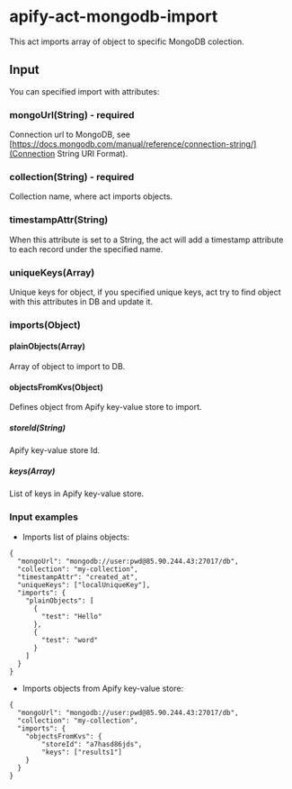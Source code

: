 # apify-act-mongodb-import
This act imports array of object to specific MongoDB colection.

## Input
You can specified import with attributes:

### mongoUrl(String) - **required**
Connection url to MongoDB, see [https://docs.mongodb.com/manual/reference/connection-string/](Connection String URI Format).

### collection(String) - **required**
Collection name, where act imports objects.

### timestampAttr(String)
When this attribute is set to a String, the act will add a timestamp attribute to each record under the specified name.

### uniqueKeys(Array)
Unique keys for object, if you specified unique keys, act try to find object with this attributes in DB and update it.

### imports(Object)

#### plainObjects(Array)
Array of object to import to DB.

#### objectsFromKvs(Object)
Defines object from Apify key-value store to import.

##### storeId(String)
Apify key-value store Id.

##### keys(Array)
List of keys in Apify key-value store.

### Input examples
- Imports list of plains objects:
```
{
  "mongoUrl": "mongodb://user:pwd@85.90.244.43:27017/db",
  "collection": "my-collection",
  "timestampAttr": "created_at",
  "uniqueKeys": ["localUniqueKey"],
  "imports": {
    "plainObjects": [
      {
        "test": "Hello"
      },
      {
        "test": "word"
      }
    ]
  }
}
```

- Imports objects from Apify key-value store:
```
{
  "mongoUrl": "mongodb://user:pwd@85.90.244.43:27017/db",
  "collection": "my-collection",
  "imports": {
    "objectsFromKvs": {
        "storeId": "a7hasd86jds",
        "keys": ["results1"]
    }
  }
}
```
